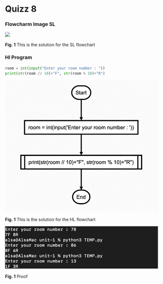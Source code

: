 # Quizz 8
### Flowcharm Image SL
![](../../Images/quiz008.jpg)

 **Fig. 1** This is the solution for the SL flowchart
### Hl Program
```.py
room = int(input("Enter your room number : "))
print(str(room // 10)+"F", str(room % 10)+"R")
```
![](../Images/quizz8-flowchart.png)

 **Fig. 1** This is the solution for the HL flowchart
 
![](../Images/quizz-8-proof.png)

 **Fig. 1** Proof
